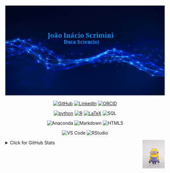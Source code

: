 <p align="center">
<img src="https://raw.githubusercontent.com/JoaoInacioS/JoaoInacioS/main/I_am.gif" width="1100">
</p>

<p align="center">
    <a href="https://github.com/JoaoInacioS/" target="_blank"><img alt="GitHub" src="https://img.shields.io/badge/-@JoaoInacioS-181717?style=flat-square&logo=GitHub&logoColor=white"></a>
    <a href="https://www.linkedin.com/in/jo%C3%A3o-in%C3%A1cio-scrimini-417581251/" target="_blank"><img alt="LinkedIn" src="https://img.shields.io/badge/-LinkedIn-0077B5?style=flat-square&logo=Linkedin&logoColor=white"></a>
    <a href="https://orcid.org/0009-0006-7971-9641" target="_blank"><img alt="ORCID" src="https://img.shields.io/badge/-ORCID-A6CE39?style=flat-square&logo=ORCID&logoColor=white"></a>
</p>

<p align="center">
    <a href="https://github.com/JoaoInacioS?tab=repositories&language=python" target="_blank"><img alt="python" src="https://img.shields.io/badge/-python-3776AB?style=flat-square&logo=Python&logoColor=white"></a>
    <a href="https://github.com/JoaoInacioS?tab=repositories&language=r" target="_blank"><img alt="R" src="https://img.shields.io/badge/-R-276DC3?style=flat-square&logo=R&logoColor=white"></a>
    <a href="https://github.com/JoaoInacioS?tab=repositories&language=TeX" target="_blank"><img alt="LaTeX" src="https://img.shields.io/badge/-LaTeX-008080?style=flat-square&logo=LaTeX&logoColor=white"></a>
    <a target="_blank"><img alt="SQL" src="https://img.shields.io/badge/Microsoft_SQL_Server-CC2927"></a>
</p>

<p align="center">
    <a target="_blank"><img alt="Anaconda" src="https://img.shields.io/badge/Anaconda-darkgreen?logo=anaconda"></a>
    <a target="_blank"><img alt="Markdown" src="https://img.shields.io/badge/Markdown-azul?logo=markdown&logoColor=white&color=2b5b84"></a>
    <a target="_blank"><img alt="HTML5" src="https://img.shields.io/badge/HTML5-E34F26?logo=html5&logoColor=white"></a>
</p>

<p align="center">
    <a target="_blank"><img alt="VS Code" src="https://img.shields.io/badge/VS%20Code-IDE-blue?logo=visualstudiocode"></a>
    <a target="_blank"><img alt="RStudio" src="https://img.shields.io/badge/RStudio-IDE-blue?logo=RStudio"></a>
</p>
<img src="https://raw.githubusercontent.com/JoaoInacioS/JoaoInacioS/main/hi.gif" align="right" alt="Hi!" width="70">

<details>
<summary>Click for GitHub Stats</summary>
<img align="center" src="https://github-readme-stats.vercel.app/api?username=JoaoInacioS&show_icons=true&count_private=true&theme=gruvbox" />
<img align="center" src="https://github-readme-stats.vercel.app/api/top-langs/?username=JoaoInacioS&layout=compact&count_private=true&theme=gruvbox" />
</details>
